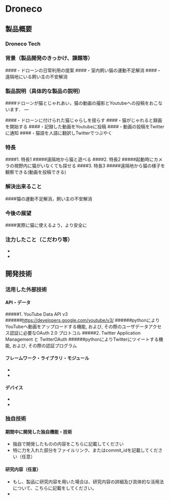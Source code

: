 # Droneco
## 製品概要
### Droneco Tech

### 背景（製品開発のきっかけ、課題等）
####・ドローンの日常利用の提案
####・室内飼い猫の運動不足解消
####・遠隔地にいる飼い主の不安解消
### 製品説明（具体的な製品の説明）
####ドローンが猫とじゃれあい，猫の動画の撮影とYoutubeへの投稿をおこないます．
―

####・ドローンに付けられた猫じゃらしを揺らす
####・猫がじゃれると録画を開始する
####・記録した動画をYoutubeに投稿
####・動画の投稿をTwitterに通知
####・猫語を人語に翻訳しTwitterでつぶやく

### 特長
####1. 特長1
#####遠隔地から猫と遊べる
####2. 特長2
#####起動時にカメラの視野内に猫がいなくても探せる
####3. 特長3
#####遠隔地から猫の様子を観察できる(動画を投稿できる)

### 解決出来ること
####猫の運動不足解消，飼い主の不安解消
### 今後の展望
####実際に猫に使えるよう，より安全に
### 注力したこと（こだわり等）
*
*

## 開発技術
### 活用した外部技術
#### API・データ
#####1. YouTube Data API v3
######https://developers.google.com/youtube/v3/
######pythonによりYouTubeへ動画をアップロードする機能, および, その際のユーザデータアクセス認証に必要なOAuth 2.0 プロトコル
#####2. Twitter Application Management と TwitterOAuth
######pythonによりTwitterにツイートする機能, および, その際の認証プログラム

#### フレームワーク・ライブラリ・モジュール
*
*

#### デバイス
*
*

### 独自技術
#### 期間中に開発した独自機能・技術
* 独自で開発したものの内容をこちらに記載してください
* 特に力を入れた部分をファイルリンク、またはcommit_idを記載してください（任意）

#### 研究内容（任意）
* もし、製品に研究内容を用いた場合は、研究内容の詳細及び具体的な活用法について、こちらに記載をしてください。
*
